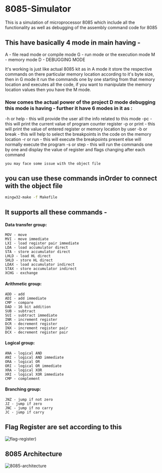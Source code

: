 # 8085-Simulator

This is a simulation of microprocessor 8085 which include all the functionality as well as debugging of the assembly command code for 8085

## This have basically 4 mode in main having -

A - file read mode or compile mode
G - run mode or the execution mode
M - memory mode
D - DEBUGGING MODE

It's working is just like actual 8085 kit as in A mode it store the respective commands on there particular memory location according to it's byte size, then in G mode it run the commands one by one starting from that memory location and executes all the code, if you want to manipulate the memory location values then you have the M mode.

### Now comes the actual power of the project D mode debugging this mode is having - further it have 6 modes in it as :

-h or help - this will provide the user all the info related to this mode
-pc - this will print the current value of program counter register
-p or print - this will print the value of entered register or memory location by user
-b or break - this will help to select the breakpoints in the code on the memory location
-r or run - this will execute the breakpoints present else will normally execute the program
-s or step - this will run the commands one by one and display the value of register and flags changing after each command

`you may face some issue with the object file`

## you can use these commands inOrder to connect with the object file

```bash
mingw32-make -f Makefile

```

## It supports all these commands -

#### Data transfer group:

```
MOV - move
MVI - move immediate
LXI - load register pair immediate
LDA - load accumulator direct
STA - store accumulator direct
LHLD - load HL direct
SHLD - store HL direct
LDAX - load accumulator indirect
STAX - store accumulator indirect
XCHG - exchange
```

#### Arithmetic group:

```
ADD - add
ADI - add immediate
CMP - compare
DAD - 16 bit addition
SUB - subtract
SUI - subtract immediate
INR - increment register
DCR - decrement register
INX - increment register pair
DCX - decrement register pair

```

#### Logical group:

```
ANA - logical AND
ANI - logical AND immediate
ORA - logical OR
ORI - logical OR immediate
XRA - logical XOR
XRI - logical XOR immediate
CMP - complement
```

#### Branching group:

```
JNZ - jump if not zero
JZ - jump if zero
JNC - jump if no carry
JC - jump if carry
```

## Flag Register are set according to this

![flag-register](https://media.geeksforgeeks.org/wp-content/uploads/flag-registor-3.png))

## 8085 Architecture

![8085-architecture](https://blogger.googleusercontent.com/img/a/AVvXsEgQ58gn_gYvTdVsW4PKTXAGgCiivwYZrySJLR9Zv2PvhNiIQ-C7XWWznz4-1wFVP0ozP9oNrn6c2i98T6ZeV3w-jFQBpb4OyQqiZPFVXiIGg7H9ZRStDomHeLKo9Vv87pTq3PaHWsl8BZ4LOFSn6J4duQc8jAxGesDHBsUX5L5jRsuntLeh2x5tnlBJ=s16000)
